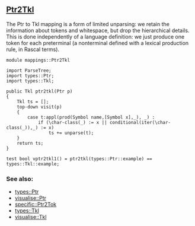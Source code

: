 ## [Ptr2Tkl](https://github.com/grammarware/bx-parsing/blob/master/src/mappings/Ptr2Tkl.rsc)

The Ptr to Tkl mapping is a form of limited unparsing: we retain the information about tokens and whitespace,
but drop the hierarchical details.
This is done independently of a language definition: we just produce one token for each preterminal
(a nonterminal defined with a lexical production rule, in Rascal terms).

```
module mappings::Ptr2Tkl

import ParseTree;
import types::Ptr;
import types::Tkl;

public Tkl ptr2tkl(Ptr p)
{
    Tkl ts = [];
    top-down visit(p)
    {
        case t:appl(prod(Symbol name,[Symbol x],_), _) :
            if (\char-class(_) := x || conditional(iter(\char-class(_)),_) := x)
                ts += unparse(t);
    }
    return ts;
}

test bool vptr2tkl1() = ptr2tkl(types::Ptr::example) == types::Tkl::example;
```

### See also:
* [types::Ptr](https://github.com/grammarware/bx-parsing/blob/master/src/types/Ptr.rsc)
* [visualise::Ptr](https://github.com/grammarware/bx-parsing/blob/master/src/visualise/Ptr.rsc)
* [specific::Ptr2Tok](https://github.com/grammarware/bx-parsing/blob/master/src/specific/Ptr2Tok.rsc)
* [types::Tkl](https://github.com/grammarware/bx-parsing/blob/master/src/types/Tkl.rsc)
* [visualise::Tkl](https://github.com/grammarware/bx-parsing/blob/master/src/visualise/Tkl.rsc)
